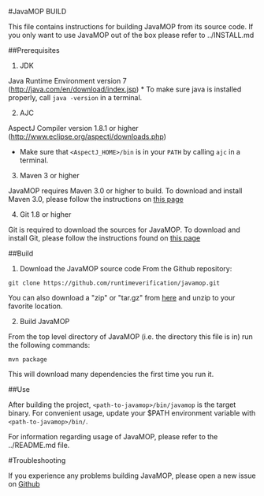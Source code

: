 #JavaMOP BUILD

This file contains instructions for building JavaMOP from its source
code.  If you only want to use JavaMOP out of the box please refer to
../INSTALL.md

##Prerequisites

1. JDK

 Java Runtime Environment version 7
 (http://java.com/en/download/index.jsp) * To make sure java is
 installed properly, call `java -version` in a terminal.

2. AJC

 AspectJ Compiler version 1.8.1 or higher (http://www.eclipse.org/aspectj/downloads.php)
 * Make sure that `<AspectJ_HOME>/bin` is in your `PATH` by calling
   `ajc` in a terminal.

3. Maven 3 or higher

 JavaMOP requires Maven 3.0 or higher to build. To download and
 install Maven 3.0, please follow the instructions on
 [this page](http://maven.apache.org/download.cgi)

4. Git 1.8 or higher

 Git is required to download the sources for JavaMOP.
 To download and install Git, please follow the instructions found
 on [this page](http://git-scm.com/book/en/Getting-Started-Installing-Git)

##Build

1. Download the JavaMOP source code From the Github repository:

 ```git clone https://github.com/runtimeverification/javamop.git```

 You can also download a "zip" or "tar.gz" from
 [here](https://github.com/runtimeverification/javamop/releases) and
 unzip to your favorite location.

2. Build JavaMOP

 From the top level directory of JavaMOP (i.e. the directory this file
 is in) run the following commands:

 ```mvn package```

 This will download many dependencies the first time you run it.


##Use

After building the project, `<path-to-javamop>/bin/javamop` is the
target binary. For convenient usage, update your $PATH environment
variable with `<path-to-javamop>/bin/`.

For information regarding usage of JavaMOP, please refer to the
../README.md file.

#Troubleshooting

If you experience any problems building JavaMOP, please open a new
issue on
[Github](https://github.com/runtimeverification/javamop/issues)
